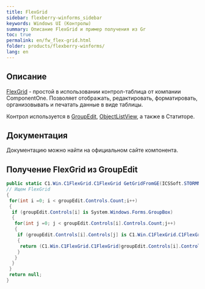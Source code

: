 ```yaml
---
title: FlexGrid
sidebar: flexberry-winforms_sidebar
keywords: Windows UI (Контролы)
summary: Описание FlexGrid и пример получения из Gr
toc: true
permalink: en/fw_flex-grid.html
folder: products/flexberry-winforms/
lang: en
---
```


## Описание
[FlexGrid](http://www.componentone.com/SuperProducts/FlexGridWinForms/) - простой в использовании контрол-таблица от компании ComponentOne. Позволяет отображать, редактировать, форматировать, организовывать и печатать данные в виде таблицы.

Контрол используется в [GroupEdit](fw_group-edit.html), [ObjectListView](fw_objectlistview.html), а также в Статиторе.


## Документация
Документацию можно найти на официальном сайте компонента.

## Получение FlexGrid из GroupEdit

```csharp
public static C1.Win.C1FlexGrid.C1FlexGrid GetGridFromGE(ICSSoft.STORMNET.Windows.Forms.GroupEditBase groupEdit)
// Ищем FlexGrid 
{
 for(int i =0; i < groupEdit.Controls.Count;i++)
 {
  if (groupEdit.Controls[i] is System.Windows.Forms.GroupBox)
  {
   for(int j =0; j < groupEdit.Controls[i].Controls.Count;j++)
   {
    if (groupEdit.Controls[i].Controls[j] is C1.Win.C1FlexGrid.C1FlexGrid)
    {
     return (C1.Win.C1FlexGrid.C1FlexGrid)groupEdit.Controls[i].Controls[j];
    }
   }
  }
 }
 return null;
}
```
